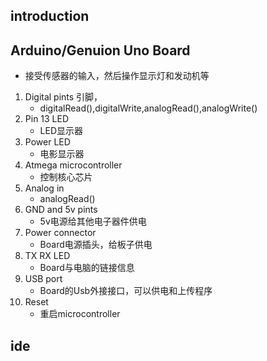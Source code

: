 ## introduction
## Arduino/Genuion Uno Board
- 接受传感器的输入，然后操作显示灯和发动机等

1. Digital pints 引脚，
    - digitalRead(),digitalWrite,analogRead(),analogWrite()
2. Pin 13 LED
    - LED显示器
3. Power LED
    - 电影显示器
4. Atmega microcontroller
    - 控制核心芯片
5. Analog in 
    - analogRead()
6. GND and 5v pints
    - 5v电源给其他电子器件供电
7. Power connector
    - Board电源插头，给板子供电
8. TX RX LED
    - Board与电脑的链接信息
9. USB port 
    - Board的Usb外接接口，可以供电和上传程序
10. Reset
    - 重启microcontroller

## ide